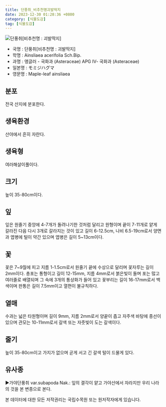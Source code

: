 ```yaml
---
title: 단풍취_비추천명괴발딱지
date: 2023-12-30 01:28:36 +0800
category: [식물도감]
tag: [식물도감]
---
```




![단풍취[비추천명 : 괴발딱지]](/fileUpload/plants/basic/Compositae/Ainsliaea/9792/1_th2.JPG)
- 국명 : 단풍취[비추천명 : 괴발딱지]
- 학명 : Ainsliaea acerifolia Sch.Bip.
- 과명 : 앵글러 - 국화과 (Asteraceae) APG Ⅳ- 국화과 (Asteraceae)
- 일본명 : モミジハグマ
- 영문명 : Maple-leaf ainsliaea


## 분포
전국 산지에 분포한다.
## 생육환경
산야에서 흔히 자란다.
## 생육형
여러해살이풀이다.
## 크기
높이 35-80cm이다.
## 잎
잎은 원줄기 중앙에 4-7개가 돌려나기한 것처럼 달리고 원형이며 끝이 7-11개로 얕게 갈라진 다음 다시 3개로 갈라지는 것이 있고 길이 6-12.5cm, 나비 6.5-19cm로서 양면과 엽병에 털이 약간 있으며 엽병은 길이 5~13cm이다.
## 꽃
꽃은 7~9월에 피고 지름 1-1.5cm로서 원줄기 끝에 수상으로 달리며 꽃자루는 길이 2mm이다. 총포는 통형이고 길이 12-15mm, 지름 4mm로서 붉은빛이 돌며 포는 많고 여러줄로 배열되며 그 속에 3개의 통상화가 들어 있고 꽃부리는 길이 16-17mm로서 백색이며 판통은 길이 7.5mm이고 열편이 불규칙하다.
## 열매
수과는 넓은 타원형이며 길이 9mm, 지름 2mm로서 양끝이 좁고 자주색 바탕에 종선이 있으며 관모는 10-11mm로서 갈색 또는 자줏빛이 도는 갈색이다.
## 줄기
높이 35-80cm이고 가지가 없으며 곧게 서고 긴 갈색 털이 드물게 있다.
## 유사종
▶가야단풍취 var.subapoda Nak.: 잎의 결각이 얕고 가야산에서 자라지만 우리 나라의 것을 본 변종으로 본다.






본 데이터에 대한 모든 저작권리는 국립수목원 또는 원저작자에게 있습니다.
